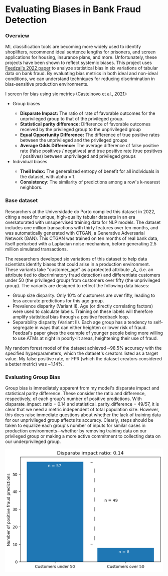 <h1>Evaluating Biases in Bank Fraud Detection</h1>

<h3>Overview</h3>
<p>ML classification tools are becoming more widely used to identify shoplifters, recommend ideal sentence lengths for prisoners, and screen applications for housing, insurance plans, and more. Unfortunately, these projects have been shown to reflect systemic biases. This project uses <a href="https://arxiv.org/pdf/2211.13358.pdf">Feedzai's 2022 paper</a> to analyze statistical bias in six variations of tabular data on bank fraud. By evaluating bias metrics in both ideal and non-ideal conditions, we can understand techniques for reducing discrimination in bias-sensitive production environments.</p>
<p>I screen for bias using six metrics (<a href="https://arxiv.org/abs/2106.00467v3">Castelnovo et al., 2021</a>):</p>
<ul>
  <li>Group biases</li>
  <ul>
    <li><b>Disparate Impact:</b> The ratio of rate of favorable outcomes for the unprivileged group to that of the privileged group.</li>
    <li><b>Statistical parity difference:</b> Difference of favorable outcomes received by the privileged group to the unprivileged group</li>
    <li><b>Equal Opportunity Difference:</b> The difference of true positive rates between the unprivileged and the privileged groups</li>
    <li><b>Average Odds Difference:</b> The average difference of false positive rate (false positives / negatives) and true positive rate (true positives / positives) between unprivileged and privileged groups</li>
  </ul>
  <li>Individual biases</li>
  <ul>
    <li><b>Theil Index:</b> The generalized entropy of benefit for all individuals in the dataset, with alpha = 1.</li>
    <li><b>Consistency: </b>The similarity of predictions among a row's k-nearest neighbors.</li>
  </ul>
</ul>

<h3>Base dataset</h3>
<p>Researchers at the Universidade do Porto compiled this dataset in 2022, citing a need for unique, high-quality tabular datasets in an era oversaturated with unsupervised training data for NLP models. The dataset includes one million transactions with thirty features over ten months, and was automatically generated with CTGAN, a Generative Adversarial Network (GAN). This CTGAN was trained on ten months of real bank data, itself perturbed with a Laplacian noise mechanism, before generating 2.5 million simulated transactions.</p>

<p>The researchers developed six variations of this dataset to help data scientists identify biases that could arise in a production environment. These variants take "customer_age" as a protected attribute _A_ (i.e. an attribute tied to discriminatory fraud detection) and differentiate customers under 50 (the privileged group) from customers over fifty (the unprivileged group). The variants are designed to reflect the following data biases:</p>
<ul>
  <li>Group size disparity. Only 10% of customers are over fifty, leading to less accurate predictions for this age group.</li>
  <li>Prevalence disparity (Variant II). Age (or directly correlating factors) were used to calculate labels. Training on these labels will therefore amplify statistical bias through a positive feedback loop. </li>
  <li>Separability disparity (Variant II). Each age group has a tendency to self-segregate in ways that can either heighten or lower risk of fraud. Feedzai's paper gives the example of younger people being more willing to use ATMs at night in poorly-lit areas, heightening their use of fraud.</li>
</ul>

<p>My random forest model of the dataset achieved ~98.5% accuracy with the specified hyperparameters, which the dataset's creators listed as a target value. My false positive rate, or FPR (which the dataset creators considered a better metric) was ~1.14%.</p>

<h3>Evaluating Group Bias</h3>
<p>Group bias is immediately apparent from my model's disparate impact and statistical parity difference. These consider the ratio and difference, respectively, of each group's number of positive predictions. With disparate_impact_ratio = 0.14 and statistical_parity_difference = 49/57, it is clear that we need a metric independent of total population size. However, this does raise immediate questions about whether the lack of training data for our unprivileged group affects its accuracy. Clearly, steps should be taken to equalize each group's number of inputs for similar cases in production environments--whether by removing training data on our privileged group or making a more active commitment to collecting data on our underprivileged group.</p>

<p><img src="https://github.com/bfitzgerald3132/BankFraudDetection/blob/main/Screenshot%202024-02-13%20105644.png?raw=true" /></p>
